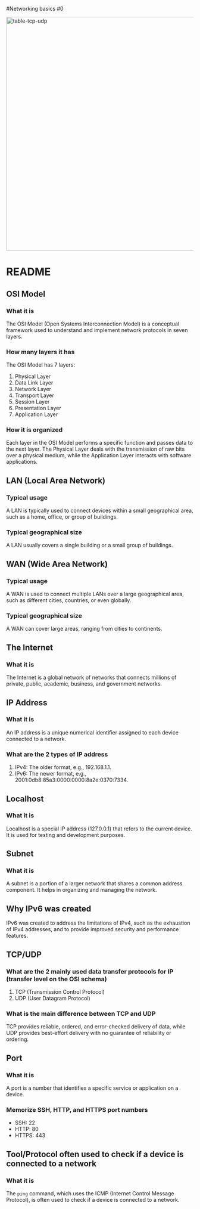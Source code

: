 #Networking basics #0

<img width="628" alt="table-tcp-udp" src="https://github.com/user-attachments/assets/6d03159a-bff0-4d3c-96df-0ce6c59de4f7">

# README

## OSI Model

### What it is
The OSI Model (Open Systems Interconnection Model) is a conceptual framework used to understand and implement network protocols in seven layers.

### How many layers it has
The OSI Model has 7 layers:
1. Physical Layer
2. Data Link Layer
3. Network Layer
4. Transport Layer
5. Session Layer
6. Presentation Layer
7. Application Layer

### How it is organized
Each layer in the OSI Model performs a specific function and passes data to the next layer. The Physical Layer deals with the transmission of raw bits over a physical medium, while the Application Layer interacts with software applications.

## LAN (Local Area Network)

### Typical usage
A LAN is typically used to connect devices within a small geographical area, such as a home, office, or group of buildings.

### Typical geographical size
A LAN usually covers a single building or a small group of buildings.

## WAN (Wide Area Network)

### Typical usage
A WAN is used to connect multiple LANs over a large geographical area, such as different cities, countries, or even globally.

### Typical geographical size
A WAN can cover large areas, ranging from cities to continents.

## The Internet

### What it is
The Internet is a global network of networks that connects millions of private, public, academic, business, and government networks.

## IP Address

### What it is
An IP address is a unique numerical identifier assigned to each device connected to a network.

### What are the 2 types of IP address
1. IPv4: The older format, e.g., 192.168.1.1.
2. IPv6: The newer format, e.g., 2001:0db8:85a3:0000:0000:8a2e:0370:7334.

## Localhost

### What it is
Localhost is a special IP address (127.0.0.1) that refers to the current device. It is used for testing and development purposes.

## Subnet

### What it is
A subnet is a portion of a larger network that shares a common address component. It helps in organizing and managing the network.

## Why IPv6 was created
IPv6 was created to address the limitations of IPv4, such as the exhaustion of IPv4 addresses, and to provide improved security and performance features.

## TCP/UDP

### What are the 2 mainly used data transfer protocols for IP (transfer level on the OSI schema)
1. TCP (Transmission Control Protocol)
2. UDP (User Datagram Protocol)

### What is the main difference between TCP and UDP
TCP provides reliable, ordered, and error-checked delivery of data, while UDP provides best-effort delivery with no guarantee of reliability or ordering.

## Port

### What it is
A port is a number that identifies a specific service or application on a device.

### Memorize SSH, HTTP, and HTTPS port numbers
- SSH: 22
- HTTP: 80
- HTTPS: 443

## Tool/Protocol often used to check if a device is connected to a network

### What it is
The `ping` command, which uses the ICMP (Internet Control Message Protocol), is often used to check if a device is connected to a network.


